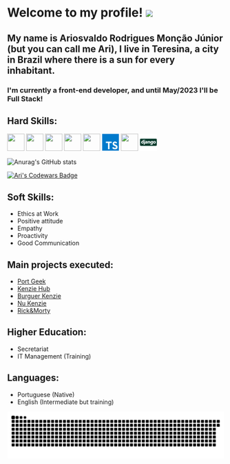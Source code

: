 # Welcome to my profile! <img src="https://raw.githubusercontent.com/MartinHeinz/MartinHeinz/master/wave.gif" width="30px">

## My name is Ariosvaldo Rodrigues Monção Júnior (but you can call me Ari), I live in Teresina, a city in Brazil where there is a sun for every inhabitant.

### I'm currently a front-end developer, and until May/2023 I'll be Full Stack!

## Hard Skills:
<p align="left">
<img width="40" height="40" src="https://cdn.jsdelivr.net/gh/devicons/devicon/icons/html5/html5-original-wordmark.svg"/>
<img width="40" height="40" src="https://cdn.jsdelivr.net/gh/devicons/devicon/icons/css3/css3-original-wordmark.svg"/>
<img width="40" height="40" src="https://cdn.jsdelivr.net/gh/devicons/devicon/icons/javascript/javascript-plain.svg"/>
<img width="40" height="40" src="https://cdn.jsdelivr.net/gh/devicons/devicon/icons/react/react-original-wordmark.svg"/>
<img width="40" height="40" src="https://cdn.jsdelivr.net/gh/devicons/devicon/icons/git/git-plain-wordmark.svg"/>
<img width="40" height="40" src="https://raw.githubusercontent.com/devicons/devicon/1119b9f84c0290e0f0b38982099a2bd027a48bf1/icons/typescript/typescript-original.svg"/>
<img width="40" height="40" src="https://cdn.jsdelivr.net/gh/devicons/devicon/icons/python/python-original.svg"/>
<img width="40" height="40" src="https://raw.githubusercontent.com/devicons/devicon/master/icons/django/django-original.svg"/>
</p>

![Anurag's GitHub stats](https://github-readme-stats.vercel.app/api?username=arimoncaojr&count_private=true&theme=midnight-purple&show_icons=true)

[![Ari's Codewars Badge](https://www.codewars.com/users/arimoncaojr/badges/small)](https://www.codewars.com/users/arimoncaojr)

## Soft Skills:
- Ethics at Work
- Positive attitude
- Empathy
- Proactivity
- Good Communication

## Main projects executed:
- [Port Geek](https://port-geek.vercel.app/)
- [Kenzie Hub](https://react-entrega-kenzie-hub-arimoncaojr.vercel.app/)
- [Burguer Kenzie](https://react-entrega-hamburgueria-da-kenzie-arimoncaojr-arimoncaojr.vercel.app/)
- [Nu Kenzie](https://react-entrega-s1-nu-kenzie-arimoncaojr.vercel.app/)
- [Rick&Morty](https://atividade-s2-07.vercel.app/)

## Higher Education:
- Secretariat
- IT Management (Training)

## Languages:
- Portuguese (Native)
- English (Intermediate but training)

![Snake animation](https://github.com/arimoncaojr/arimoncaojr/blob/output/github-contribution-grid-snake.svg)
